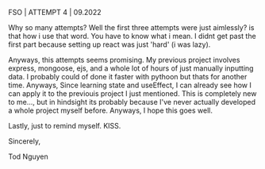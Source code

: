 FSO |  ATTEMPT 4  |  09.2022 

Why so many attempts? Well the first three attempts  were just aimlessly? is that how i use that word. You have to know what i mean. I didnt get past the first part because setting up react was just 'hard' (i was lazy).

Anyways, this attempts seems promising. My previous project involves express, mongoose, ejs, and a whole lot of hours of just manually inputting data. I probably could of done it faster with pythoon but  thats for another time. 
Anyways, Since learning state and useEffect, I can already see how I can apply it to the previouis project I just mentioned. This is completely new to me..., but in hindsight its probably because I've never actually developed a whole project myself before.
Anyways, I hope this goes well. 

Lastly, just to remind myself. KISS.

Sincerely,

Tod Nguyen 
